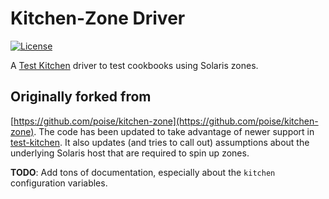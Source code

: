 # Kitchen-Zone Driver

[![License](https://img.shields.io/badge/license-Apache_2-blue.svg)](https://www.apache.org/licenses/LICENSE-2.0)

A [Test Kitchen](https://kitchen.ci/) driver to test cookbooks using Solaris zones.

## Originally forked from
[https://github.com/poise/kitchen-zone](https://github.com/poise/kitchen-zone).
The code has been updated to take advantage of newer support in
[test-kitchen](https://github.com/test-kitchen/test-kitchen). It also updates
(and tries to call out) assumptions about the underlying Solaris host that are
required to spin up zones.

**TODO**: Add tons of documentation, especially about the `kitchen`
configuration variables.
